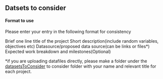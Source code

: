 ## Datsets to consider

#### Format to use
Please enter your entry in the following format for consistency

Brief one line title of the project
Short description(include random variables, objectives etc)
Datasource/proposed data source(can be links or files*)
Expected work breakdown and milestones(Optional)


*if you are uploading datafiles directly, please make a folder under the [datasetsToConsider](./datasetsToConsider/) to consider folder with your name and relevant title for each project. 
